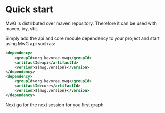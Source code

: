 # Quick start

MwG is distributed over maven repository.
Therefore it can be used with maven, ivy, sbt...

Simply add the api and core module dependency to your project and start using MwG api such as:

``` xml
<dependency>
	<groupId>org.kevoree.mwg</groupId>
	<artifactId>api</artifactId>
	<version>${mwg.version}</version>
</dependency>
<dependency>
	<groupId>org.kevoree.mwg</groupId>
	<artifactId>core</artifactId>
	<version>${mwg.version}</version>
</dependency>
```

Next go for the next session for you first graph